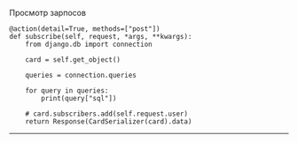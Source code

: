 Просмотр зарпосов

    @action(detail=True, methods=["post"])
    def subscribe(self, request, *args, **kwargs):
        from django.db import connection

        card = self.get_object()

        queries = connection.queries

        for query in queries:
            print(query["sql"])

        # card.subscribers.add(self.request.user)
        return Response(CardSerializer(card).data)


---
